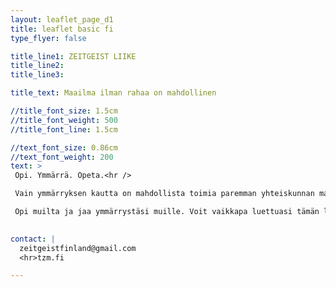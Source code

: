 ```yaml
---
layout: leaflet_page_d1
title: leaflet basic fi
type_flyer: false

title_line1: ZEITGEIST LIIKE
title_line2: 
title_line3: 

title_text: Maailma ilman rahaa on mahdollinen

//title_font_size: 1.5cm
//title_font_weight: 500
//title_font_line: 1.5cm

//text_font_size: 0.86cm
//text_font_weight: 200
text: >
 Opi. Ymmärrä. Opeta.<hr />

 Vain ymmärryksen kautta on mahdollista toimia paremman yhteiskunnan mahdollistamiseksi. On kuitenkin tärkeä muistaa, että ei ole lopullista ymmärryksen tasoa. On siis aina enemmän opittavaa. Uuden oppimisen kautta voit rakentaa uusia näkökulmia ja pystyt hahmottamaan yhteiskunnan toimintaa kokonaisvaltaisemmin. <hr />

 Opi muilta ja jaa ymmärrystäsi muille. Voit vaikkapa luettuasi tämän lehtisen, jakaa sen eteenpäin ystävällesi. Suosittelemme tutustumaan tarkemmin TZM:n materiaaleihin. <hr />
 

contact: |
  zeitgeistfinland@gmail.com
  <hr>tzm.fi

---
```


